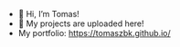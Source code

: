 - 👋 Hi, I’m Tomas!
- 👀 My projects are uploaded here!
- My portfolio: https://tomaszbk.github.io/

<!---
kukelia/kukelia is a ✨ special ✨ repository because its `README.md` (this file) appears on your GitHub profile.
You can click the Preview link to take a look at your changes.
--->
